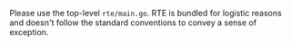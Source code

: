 Please use the top-level `rte/main.go`. RTE is bundled for logistic reasons and doesn't follow the standard conventions to convey a sense of exception. 
